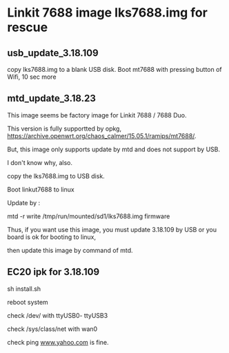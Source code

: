 # Linkit 7688 image lks7688.img for rescue

## usb_update_3.18.109
copy lks7688.img to a blank USB disk.
Boot mt7688 with pressing button of Wifi, 10 sec more




## mtd_update_3.18.23
This image seems be factory image for Linkit 7688 / 7688 Duo.

This version is fully supportted by opkg, https://archive.openwrt.org/chaos_calmer/15.05.1/ramips/mt7688/.

But, this image only supports update by mtd and does not support by USB.

I don't know why, also.

copy the lks7688.img to USB disk. 

Boot linkut7688 to linux

Update by :

mtd -r write /tmp/run/mounted/sd1/lks7688.img firmware

Thus, if you want use this image, you must update 3.18.109 by USB or you board is ok for booting to  linux,

then update this image by command of mtd.

## EC20 ipk for 3.18.109

sh install.sh

reboot system

check /dev/ with ttyUSB0- ttyUSB3

check /sys/class/net with wan0

check ping www.yahoo.com is fine.


